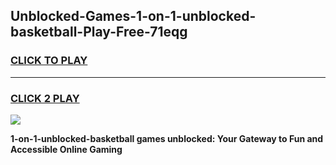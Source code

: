 
## Unblocked-Games-1-on-1-unblocked-basketball-Play-Free-71eqg
<h3>
<a href="https://premium76.site?title=1-on-1-unblocked-basketball&ref=21A">CLICK TO PLAY</a></h3>
<hr>

<h3>
<a href="https://premium76.site?title=1-on-1-unblocked-basketball&ref=21A">CLICK 2 PLAY</a>
  
</h3>

<a href="https://premium76.site?title=1-on-1-unblocked-basketball&ref=21A"><img src="https://clearcache.store/games.png"></a>


**1-on-1-unblocked-basketball games unblocked: Your Gateway to Fun and Accessible Online Gaming**
